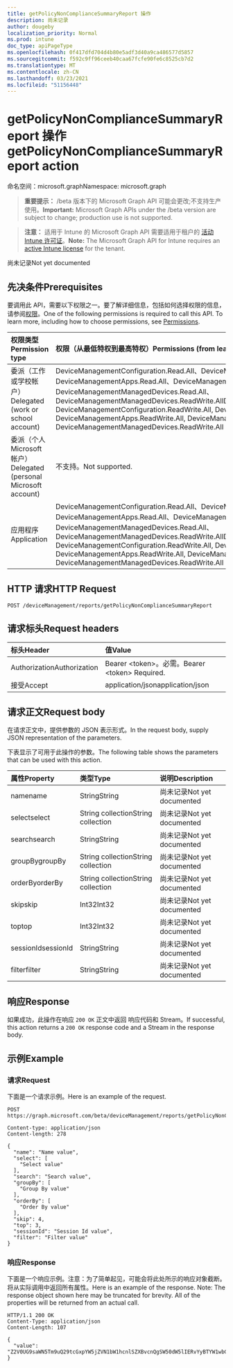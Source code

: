 ```yaml
---
title: getPolicyNonComplianceSummaryReport 操作
description: 尚未记录
author: dougeby
localization_priority: Normal
ms.prod: intune
doc_type: apiPageType
ms.openlocfilehash: 0f417dfd704d4b80e5adf3d40a9ca486577d5857
ms.sourcegitcommit: f592c9ff96ceeb40caa67fcfe90fe6c8525cb7d2
ms.translationtype: MT
ms.contentlocale: zh-CN
ms.lasthandoff: 03/23/2021
ms.locfileid: "51156448"
---
```

# <a name="getpolicynoncompliancesummaryreport-action"></a><span data-ttu-id="cdda6-103">getPolicyNonComplianceSummaryReport 操作</span><span class="sxs-lookup"><span data-stu-id="cdda6-103">getPolicyNonComplianceSummaryReport action</span></span>

<span data-ttu-id="cdda6-104">命名空间：microsoft.graph</span><span class="sxs-lookup"><span data-stu-id="cdda6-104">Namespace: microsoft.graph</span></span>

> <span data-ttu-id="cdda6-105">**重要提示：** /beta 版本下的 Microsoft Graph API 可能会更改;不支持生产使用。</span><span class="sxs-lookup"><span data-stu-id="cdda6-105">**Important:** Microsoft Graph APIs under the /beta version are subject to change; production use is not supported.</span></span>

> <span data-ttu-id="cdda6-106">**注意：** 适用于 Intune 的 Microsoft Graph API 需要适用于租户的 [活动 Intune 许可证](https://go.microsoft.com/fwlink/?linkid=839381)。</span><span class="sxs-lookup"><span data-stu-id="cdda6-106">**Note:** The Microsoft Graph API for Intune requires an [active Intune license](https://go.microsoft.com/fwlink/?linkid=839381) for the tenant.</span></span>

<span data-ttu-id="cdda6-107">尚未记录</span><span class="sxs-lookup"><span data-stu-id="cdda6-107">Not yet documented</span></span>

## <a name="prerequisites"></a><span data-ttu-id="cdda6-108">先决条件</span><span class="sxs-lookup"><span data-stu-id="cdda6-108">Prerequisites</span></span>
<span data-ttu-id="cdda6-p101">要调用此 API，需要以下权限之一。要了解详细信息，包括如何选择权限的信息，请参阅[权限](/graph/permissions-reference)。</span><span class="sxs-lookup"><span data-stu-id="cdda6-p101">One of the following permissions is required to call this API. To learn more, including how to choose permissions, see [Permissions](/graph/permissions-reference).</span></span>

|<span data-ttu-id="cdda6-111">权限类型</span><span class="sxs-lookup"><span data-stu-id="cdda6-111">Permission type</span></span>|<span data-ttu-id="cdda6-112">权限（从最低特权到最高特权）</span><span class="sxs-lookup"><span data-stu-id="cdda6-112">Permissions (from least to most privileged)</span></span>|
|:---|:---|
|<span data-ttu-id="cdda6-113">委派（工作或学校帐户）</span><span class="sxs-lookup"><span data-stu-id="cdda6-113">Delegated (work or school account)</span></span>|<span data-ttu-id="cdda6-114">DeviceManagementConfiguration.Read.All、DeviceManagementConfiguration.ReadWrite.All、DeviceManagementApps.Read.All、DeviceManagementApps.ReadWrite.All、DeviceManagementManagedDevices.Read.All、DeviceManagementManagedDevices.ReadWrite.All</span><span class="sxs-lookup"><span data-stu-id="cdda6-114">DeviceManagementConfiguration.Read.All, DeviceManagementConfiguration.ReadWrite.All, DeviceManagementApps.Read.All, DeviceManagementApps.ReadWrite.All, DeviceManagementManagedDevices.Read.All, DeviceManagementManagedDevices.ReadWrite.All</span></span>|
|<span data-ttu-id="cdda6-115">委派（个人 Microsoft 帐户）</span><span class="sxs-lookup"><span data-stu-id="cdda6-115">Delegated (personal Microsoft account)</span></span>|<span data-ttu-id="cdda6-116">不支持。</span><span class="sxs-lookup"><span data-stu-id="cdda6-116">Not supported.</span></span>|
|<span data-ttu-id="cdda6-117">应用程序</span><span class="sxs-lookup"><span data-stu-id="cdda6-117">Application</span></span>|<span data-ttu-id="cdda6-118">DeviceManagementConfiguration.Read.All、DeviceManagementConfiguration.ReadWrite.All、DeviceManagementApps.Read.All、DeviceManagementApps.ReadWrite.All、DeviceManagementManagedDevices.Read.All、DeviceManagementManagedDevices.ReadWrite.All</span><span class="sxs-lookup"><span data-stu-id="cdda6-118">DeviceManagementConfiguration.Read.All, DeviceManagementConfiguration.ReadWrite.All, DeviceManagementApps.Read.All, DeviceManagementApps.ReadWrite.All, DeviceManagementManagedDevices.Read.All, DeviceManagementManagedDevices.ReadWrite.All</span></span>|

## <a name="http-request"></a><span data-ttu-id="cdda6-119">HTTP 请求</span><span class="sxs-lookup"><span data-stu-id="cdda6-119">HTTP Request</span></span>
<!-- {
  "blockType": "ignored"
}
-->
``` http
POST /deviceManagement/reports/getPolicyNonComplianceSummaryReport
```

## <a name="request-headers"></a><span data-ttu-id="cdda6-120">请求标头</span><span class="sxs-lookup"><span data-stu-id="cdda6-120">Request headers</span></span>
|<span data-ttu-id="cdda6-121">标头</span><span class="sxs-lookup"><span data-stu-id="cdda6-121">Header</span></span>|<span data-ttu-id="cdda6-122">值</span><span class="sxs-lookup"><span data-stu-id="cdda6-122">Value</span></span>|
|:---|:---|
|<span data-ttu-id="cdda6-123">Authorization</span><span class="sxs-lookup"><span data-stu-id="cdda6-123">Authorization</span></span>|<span data-ttu-id="cdda6-124">Bearer &lt;token&gt;。必需。</span><span class="sxs-lookup"><span data-stu-id="cdda6-124">Bearer &lt;token&gt; Required.</span></span>|
|<span data-ttu-id="cdda6-125">接受</span><span class="sxs-lookup"><span data-stu-id="cdda6-125">Accept</span></span>|<span data-ttu-id="cdda6-126">application/json</span><span class="sxs-lookup"><span data-stu-id="cdda6-126">application/json</span></span>|

## <a name="request-body"></a><span data-ttu-id="cdda6-127">请求正文</span><span class="sxs-lookup"><span data-stu-id="cdda6-127">Request body</span></span>
<span data-ttu-id="cdda6-128">在请求正文中，提供参数的 JSON 表示形式。</span><span class="sxs-lookup"><span data-stu-id="cdda6-128">In the request body, supply JSON representation of the parameters.</span></span>

<span data-ttu-id="cdda6-129">下表显示了可用于此操作的参数。</span><span class="sxs-lookup"><span data-stu-id="cdda6-129">The following table shows the parameters that can be used with this action.</span></span>

|<span data-ttu-id="cdda6-130">属性</span><span class="sxs-lookup"><span data-stu-id="cdda6-130">Property</span></span>|<span data-ttu-id="cdda6-131">类型</span><span class="sxs-lookup"><span data-stu-id="cdda6-131">Type</span></span>|<span data-ttu-id="cdda6-132">说明</span><span class="sxs-lookup"><span data-stu-id="cdda6-132">Description</span></span>|
|:---|:---|:---|
|<span data-ttu-id="cdda6-133">name</span><span class="sxs-lookup"><span data-stu-id="cdda6-133">name</span></span>|<span data-ttu-id="cdda6-134">String</span><span class="sxs-lookup"><span data-stu-id="cdda6-134">String</span></span>|<span data-ttu-id="cdda6-135">尚未记录</span><span class="sxs-lookup"><span data-stu-id="cdda6-135">Not yet documented</span></span>|
|<span data-ttu-id="cdda6-136">select</span><span class="sxs-lookup"><span data-stu-id="cdda6-136">select</span></span>|<span data-ttu-id="cdda6-137">String collection</span><span class="sxs-lookup"><span data-stu-id="cdda6-137">String collection</span></span>|<span data-ttu-id="cdda6-138">尚未记录</span><span class="sxs-lookup"><span data-stu-id="cdda6-138">Not yet documented</span></span>|
|<span data-ttu-id="cdda6-139">search</span><span class="sxs-lookup"><span data-stu-id="cdda6-139">search</span></span>|<span data-ttu-id="cdda6-140">String</span><span class="sxs-lookup"><span data-stu-id="cdda6-140">String</span></span>|<span data-ttu-id="cdda6-141">尚未记录</span><span class="sxs-lookup"><span data-stu-id="cdda6-141">Not yet documented</span></span>|
|<span data-ttu-id="cdda6-142">groupBy</span><span class="sxs-lookup"><span data-stu-id="cdda6-142">groupBy</span></span>|<span data-ttu-id="cdda6-143">String collection</span><span class="sxs-lookup"><span data-stu-id="cdda6-143">String collection</span></span>|<span data-ttu-id="cdda6-144">尚未记录</span><span class="sxs-lookup"><span data-stu-id="cdda6-144">Not yet documented</span></span>|
|<span data-ttu-id="cdda6-145">orderBy</span><span class="sxs-lookup"><span data-stu-id="cdda6-145">orderBy</span></span>|<span data-ttu-id="cdda6-146">String collection</span><span class="sxs-lookup"><span data-stu-id="cdda6-146">String collection</span></span>|<span data-ttu-id="cdda6-147">尚未记录</span><span class="sxs-lookup"><span data-stu-id="cdda6-147">Not yet documented</span></span>|
|<span data-ttu-id="cdda6-148">skip</span><span class="sxs-lookup"><span data-stu-id="cdda6-148">skip</span></span>|<span data-ttu-id="cdda6-149">Int32</span><span class="sxs-lookup"><span data-stu-id="cdda6-149">Int32</span></span>|<span data-ttu-id="cdda6-150">尚未记录</span><span class="sxs-lookup"><span data-stu-id="cdda6-150">Not yet documented</span></span>|
|<span data-ttu-id="cdda6-151">top</span><span class="sxs-lookup"><span data-stu-id="cdda6-151">top</span></span>|<span data-ttu-id="cdda6-152">Int32</span><span class="sxs-lookup"><span data-stu-id="cdda6-152">Int32</span></span>|<span data-ttu-id="cdda6-153">尚未记录</span><span class="sxs-lookup"><span data-stu-id="cdda6-153">Not yet documented</span></span>|
|<span data-ttu-id="cdda6-154">sessionId</span><span class="sxs-lookup"><span data-stu-id="cdda6-154">sessionId</span></span>|<span data-ttu-id="cdda6-155">String</span><span class="sxs-lookup"><span data-stu-id="cdda6-155">String</span></span>|<span data-ttu-id="cdda6-156">尚未记录</span><span class="sxs-lookup"><span data-stu-id="cdda6-156">Not yet documented</span></span>|
|<span data-ttu-id="cdda6-157">filter</span><span class="sxs-lookup"><span data-stu-id="cdda6-157">filter</span></span>|<span data-ttu-id="cdda6-158">String</span><span class="sxs-lookup"><span data-stu-id="cdda6-158">String</span></span>|<span data-ttu-id="cdda6-159">尚未记录</span><span class="sxs-lookup"><span data-stu-id="cdda6-159">Not yet documented</span></span>|



## <a name="response"></a><span data-ttu-id="cdda6-160">响应</span><span class="sxs-lookup"><span data-stu-id="cdda6-160">Response</span></span>
<span data-ttu-id="cdda6-161">如果成功，此操作在响应 `200 OK` 正文中返回 响应代码和 Stream。</span><span class="sxs-lookup"><span data-stu-id="cdda6-161">If successful, this action returns a `200 OK` response code and a Stream in the response body.</span></span>

## <a name="example"></a><span data-ttu-id="cdda6-162">示例</span><span class="sxs-lookup"><span data-stu-id="cdda6-162">Example</span></span>

### <a name="request"></a><span data-ttu-id="cdda6-163">请求</span><span class="sxs-lookup"><span data-stu-id="cdda6-163">Request</span></span>
<span data-ttu-id="cdda6-164">下面是一个请求示例。</span><span class="sxs-lookup"><span data-stu-id="cdda6-164">Here is an example of the request.</span></span>
``` http
POST https://graph.microsoft.com/beta/deviceManagement/reports/getPolicyNonComplianceSummaryReport

Content-type: application/json
Content-length: 278

{
  "name": "Name value",
  "select": [
    "Select value"
  ],
  "search": "Search value",
  "groupBy": [
    "Group By value"
  ],
  "orderBy": [
    "Order By value"
  ],
  "skip": 4,
  "top": 3,
  "sessionId": "Session Id value",
  "filter": "Filter value"
}
```

### <a name="response"></a><span data-ttu-id="cdda6-165">响应</span><span class="sxs-lookup"><span data-stu-id="cdda6-165">Response</span></span>
<span data-ttu-id="cdda6-p102">下面是一个响应示例。注意：为了简单起见，可能会将此处所示的响应对象截断。将从实际调用中返回所有属性。</span><span class="sxs-lookup"><span data-stu-id="cdda6-p102">Here is an example of the response. Note: The response object shown here may be truncated for brevity. All of the properties will be returned from an actual call.</span></span>
``` http
HTTP/1.1 200 OK
Content-Type: application/json
Content-Length: 107

{
  "value": "Z2V0UG9saWN5Tm9uQ29tcGxpYW5jZVN1bW1hcnlSZXBvcnQgSW50dW5lIERvYyBTYW1wbGUgLTQzMjEwMjAyNg=="
}
```




